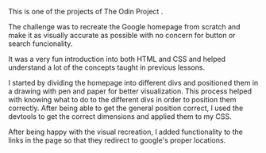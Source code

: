 This is one of the projects of The Odin Project .

The challenge was to recreate the Google homepage from scratch and make it as visually accurate as possible with no concern for button or search funcionality.

It was a very fun introduction into both HTML and CSS and helped understand a lot of the concepts taught in previous lessons.

I started by dividing the homepage into different divs and positioned them in a drawing with pen and paper for better visualization.
This process helped with knowing what to do to the different divs in order to position them correctly.
After being able to get the general position correct, I used the devtools to get the correct dimensions and applied them to my CSS.

After being happy with the visual recreation, I added functionality to the links in the page so that they redirect to google's proper locations.

